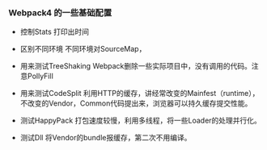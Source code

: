 ### Webpack4 的一些基础配置

* 控制Stats 打印出时间
*  区别不同环境
    不同环境对SourceMap，
* 用来测试TreeShaking
    Webpack删除一些实际项目中，没有调用的代码。注意PollyFill
* 用来测试CodeSplit
    利用HTTP的缓存，讲经常改变的Mainfest（runtime），不改变的Vendor，Common代码提出来，浏览器可以持久缓存提交性能。
* 测试HappyPack
    打包速度较慢，利用多线程，将一些Loader的处理并行化。

* 测试Dll
    将Vendor的bundle报缓存，第二次不用编译。
